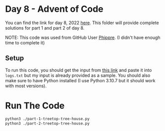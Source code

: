 # Day 8 - Advent of Code

You can find the link for day 8, 2022 [here](https://adventofcode.com/2022/day/8). This folder will provide complete solutions for part 1 and part 2 of day 8.

NOTE: This code was used from GitHub User [Phippre](https://github.com/Phippre/Advent-of-Code-2022/tree/main/Day8). (I didn't have enough time to complete it)

## Setup

To run this code, you should get the input from [this link](https://adventofcode.com/2022/day/8/input) and paste it into `logs.txt` but my input is already provided as a sample. You should also make sure to have Python installed (I use Python 3.10.7 but it should work with most versions).

# Run The Code

```bash
python3 ./part-1-treetop-tree-house.py
python3 ./part-2-treetop-tree-house.py
```
